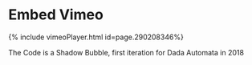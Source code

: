 
# Embed Vimeo
{% include vimeoPlayer.html id=page.290208346%}
<p> The Code is a Shadow Bubble, first iteration for Dada Automata in 2018</p>
